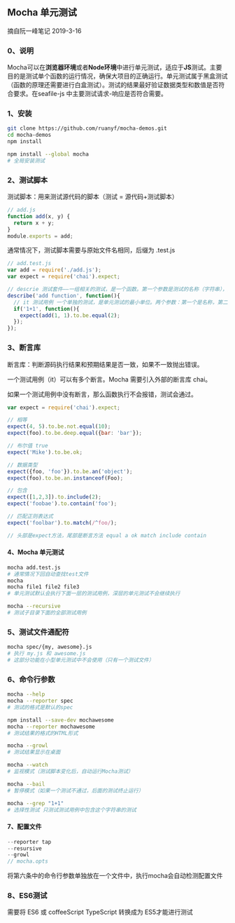 ## Mocha 单元测试

摘自阮一峰笔记 2019-3-16

### 0、说明

Mocha可以在**浏览器环境**或者**Node环境**中进行单元测试，适应于**JS**测试。主要目的是测试单个函数的运行情况，确保大项目的正确运行。单元测试属于黑盒测试（函数的原理还需要进行白盒测试）。测试的结果最好验证数据类型和数值是否符合要求。在seafile-js 中主要测试请求-响应是否符合需要。

### 1、安装

~~~bash
git clone https://github.com/ruanyf/mocha-demos.git
cd mocha-demos
npm install

npm install --global mocha
# 全局安装测试
~~~

### 2、测试脚本

测试脚本：用来测试源代码的脚本（测试 = 源代码+测试脚本）

~~~js
// add.js
function add(x, y) {
  return x + y;
}
module.exports = add;
~~~

通常情况下，测试脚本需要与原始文件名相同，后缀为 .test.js

~~~js
// add.test.js
var add = require('./add.js');
var expect = require('chai').expect;

// descrie 测试套件——一组相关的测试，是一个函数。第一个参数是测试的名称（字符串），第二个参数是测试的函数（实际执行）
describe('add function', function(){
  // it 测试用例 一个单独的测试，是单元测试的最小单位。两个参数：第一个是名称，第二个是实际的执行函数
  if('1+1', function(){
    expect(add(1, 1).to.be.equal(2);
  });
});

~~~

### 3、断言库

断言库：判断源码执行结果和预期结果是否一致，如果不一致抛出错误。

一个测试用例（it）可以有多个断言。Mocha 需要引入外部的断言库 chai。

如果一个测试用例中没有断言，那么函数执行不会报错，测试会通过。

~~~js
var expect = require('chai').expect;
~~~

~~~js
// 相等
expect(4, 5).to.be.not.equal(10);
expect(foo).to.be.deep.equal({bar: 'bar'});

// 布尔值 true
expect('Mike').to.be.ok;

// 数据类型
expect({foo, 'foo'}).to.be.an('object');
expect(foo).to.be.an.instanceof(Foo);

// 包含
expect([1,2,3]).to.include(2);
expect('foobae').to.contain('foo');

// 匹配正则表达式
expect('foolbar').to.match(/^foo/);

// 头部是expect方法，尾部是断言方法 equal a ok match include contain
~~~

#### 4、Mocha 单元测试

~~~bash
mocha add.test.js
# 通常情况下回自动查找test文件
mocha
mocha file1 file2 file3
# 单元测试默认会执行下面一层的测试用例，深层的单元测试不会继续执行

mocha --recursive 
# 测试子目录下面的全部测试用例
~~~

### 5、测试文件通配符

~~~bash
mocha spec/{my, awesome}.js
# 执行 my.js 和 awesome.js 
# 这部分功能在小型单元测试中不会使用（只有一个测试文件）
~~~

### 6、命令行参数

~~~bash
mocha --help
mocha --reporter spec
# 测试的格式是默认的spec

npm install --save-dev mochawesome
mocha --reporter mochawesome
# 测试结果的格式的HTML形式

mocha --growl 
# 测试结果显示在桌面

mocha --watch
# 监视模式（测试脚本变化后，自动运行Mocha测试）

mocha --bail 
# 暂停模式（如果一个测试不通过，后面的测试终止运行）

mocha --grep "1+1"
# 选择性测试 只测试测试用例中包含这个字符串的测试
~~~

#### 7、配置文件

~~~js
--reporter tap
--resursive
--growl
// mocha.opts
~~~

将第六条中的命令行参数单独放在一个文件中，执行mocha会自动检测配置文件

### 8、ES6测试

需要将 ES6 或 coffeeScript TypeScript 转换成为 ES5才能进行测试